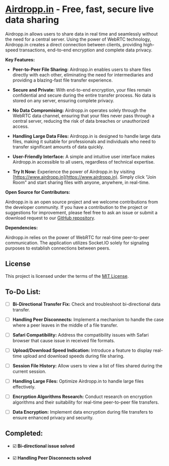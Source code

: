 # [**Airdropp.in**](https://www.airdropp.in) - Free, fast, secure live data sharing

Airdropp.in allows users to share data in real time and seamlessly without the need for a central server.
Using the power of WebRTC technology, Airdropp.in creates a direct connection between clients, providing high-speed transactions, end-to-end encryption and complete data privacy.

**Key Features:**

- **Peer-to-Peer File Sharing:** Airdropp.in enables users to share files directly with each other, eliminating the need for intermediaries and providing a blazing-fast file transfer experience.

- **Secure and Private:** With end-to-end encryption, your files remain confidential and secure during the entire transfer process. No data is stored on any server, ensuring complete privacy.

- **No Data Compromising:** Airdropp.in operates solely through the WebRTC data channel, ensuring that your files never pass through a central server, reducing the risk of data breaches or unauthorized access.

- **Handling Large Data Files:** Airdropp.in is designed to handle large data files, making it suitable for professionals and individuals who need to transfer significant amounts of data quickly.

- **User-Friendly Interface:** A simple and intuitive user interface makes Airdropp.in accessible to all users, regardless of technical expertise.

- **Try It Now:** Experience the power of Airdropp.in by visiting [https://www.airdropp.in](https://www.airdropp.in). Simply click "Join Room" and start sharing files with anyone, anywhere, in real-time.

**Open Source for Contributors:**

Airdropp.in is an open source project and we welcome contributions from the developer community. If you have a contribution to the project or suggestions for improvement, please feel free to ask an issue or submit a download request to our [GitHub repository](https://github.com/yourusername/airdropp.in).

**Dependencies:**

Airdropp.in relies on the power of WebRTC for real-time peer-to-peer communication. The application utilizes Socket.IO solely for signaling purposes to establish connections between peers.

## License

This project is licensed under the terms of the [MIT License](./LICENSE).

## To-Do List:

- [ ] **Bi-Directional Transfer Fix:** Check and troubleshoot bi-directional data transfer.

- [ ] **Handling Peer Disconnects:** Implement a mechanism to handle the case where a peer leaves in the middle of a file transfer.

- [ ] **Safari Compatibility:** Address the compatibility issues with Safari browser that cause issue in received file formats.

- [ ] **Upload/Download Speed Indication:** Introduce a feature to display real-time upload and download speeds during file sharing.

- [ ] **Session File History:** Allow users to view a list of files shared during the current session.

- [ ] **Handling Large Files:** Optimize Airdropp.in to handle large files effectively.

- [ ] **Encryption Algorithms Research:** Conduct research on encryption algorithms and their suitability for real-time peer-to-peer file transfers.

- [ ] **Data Encryption:** Implement data encryption during file transfers to ensure enhanced privacy and security.

## Completed:

- ☑️ **Bi-directional issue solved**

- ☑️ **Handling Peer Disconnects solved**
